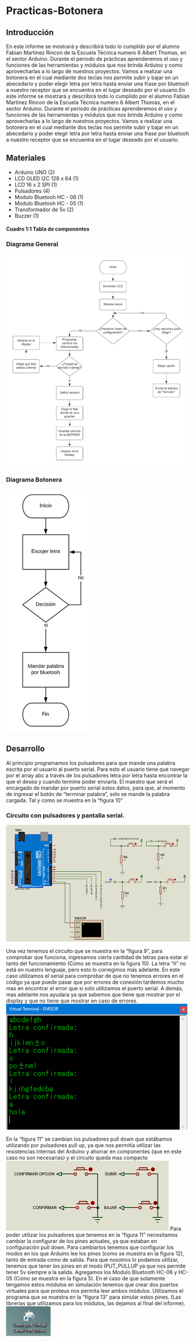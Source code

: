 # Practicas-Botonera
## Introducción
En este informe se mostrará y describirá todo lo cumplido por el alumno Fabian Martinez Rincon de la Escuela Técnica numero 6 Albert Thomas, en el sector Arduino.
Durante el periodo de prácticas aprenderemos el uso y funciones de las herramientas y módulos que nos brinda Arduino y como aprovecharlas a lo largo de nuestros proyectos.
Vamos a realizar una botonera en el cual mediante dos teclas nos permite subir y bajar en un abecedario y poder elegir letra por letra hasta enviar una frase por bluetooh a nuestro receptor que se encuentra en el lugar deseado por el usuario.En este informe se mostrará y describirá todo lo cumplido por el alumno Fabian Martinez Rincon de la Escuela Técnica numero 6 Albert Thomas, en el sector Arduino. Durante el periodo de prácticas aprenderemos el uso y funciones de las herramientas y módulos que nos brinda Arduino y como aprovecharlas a lo largo de nuestros proyectos. Vamos a realizar una botonera en el cual mediante dos teclas nos permite subir y bajar en un abecedario y poder elegir letra por letra hasta enviar una frase por bluetooh a nuestro receptor que se encuentra en el lugar deseado por el usuario.

## Materiales
- Arduino UNO (2)
- LCD OLED I2C 128 x 64 (1)
- LCD 16 x 2 SPI (1)
- Pulsadores (4)
- Modulo Bluetooh HC - 06 (1)
- Modulo Bluetooh HC - 05 (1)
- Transformador de 5v (2)
- Buzzer (1)
#### Cuadro 1:1 Tabla de componentes

### Diagrama General
![Diagrama General](Images/diagrama.png)

### Diagrama Botonera

![Diagrama General](Images/diagrama2.png)

## Desarrollo
Al principio programamos los pulsadores para que mande una palabra escrita por el usuario al puerto serial. Para esto el usuario tiene que navegar por el array
abc a través de los pulsadores letra por letra hasta encontrar la que el desea y cuando termine poder enviarla. El maestro que será el encargado de mandar por
puerto serial estos datos, para que, al momento de ingresar el botón de “terminar palabra”, solo se mande la palabra cargada. Tal y como se muestra en la “figura
10”

### Circuito con pulsadores y pantalla serial.
![Diagrama General](Images/1.png)

Una vez tenemos el circuito que se muestra en la “figura 9”, para comprobar que
funciona, ingresamos cierta cantidad de letras para estar al tanto del
funcionamiento (Como se muestra en la figura 10). La letra “ñ” no está en nuestro
lenguaje, pero esto lo corregimos más adelante.
En este caso utilizamos el serial para comprobar de que no tenemos errores en
el código ya que puede pasar que por errores de conexión tardemos mucho mas
en encontrar el error que si solo utilizamos el puerto serial. A demás, mas
adelante nos ayudara ya que sabemos que tiene que mostrar por el display y
que no tiene que mostrar en caso de errores.
![Diagrama General](Images/2.png)

En la “figura 11” se cambian los pulsadores pull down que estábamos utilizando
por pulsadores pull up, ya que nos permitía utilizar las resistencias internas del
Arduino y ahorrar en componentes (que en este caso no son necesarias) y el
circuito queda mas compacto
![Diagrama General](Images/3.png)
Para poder utilizar los pulsadores que tenemos en la “figura 11” necesitamos
cambiar la configurar de los pines actuales, ya que estaban en configuración pull
down. Para cambiarlos tenemos que configurar los modos en los que Arduino
lee los pines (como se muestra en la figura 12), tanto de entrada como de salida.
Para que nosotros lo podamos utilizar, tenemos que tener los pines en el modo
IPUT_PULLUP ya que nos permite tener 5v siempre a la salida.
Agregamos los Modulo Bluetooth HC-06 y HC-05 (Como se muestra en la figura 5). En el caso de que solamente tengamos estos módulos en simulación tenemos que crear dos puertos virtuales para que proteus nos permita leer ambos módulos. Utilizamos el programa que se muestra en la “figura 13” para simular estos pines. (Las librerías que utilizamos para los módulos, las dejamos al final del informe).
![bloque](Images/4.png)
